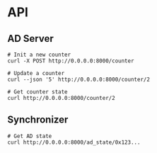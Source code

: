 # API

## AD Server

```
# Init a new counter
curl -X POST http://0.0.0.0:8000/counter

# Update a counter
curl --json '5' http://0.0.0.0:8000/counter/2

# Get counter state
curl http://0.0.0.0:8000/counter/2
```

## Synchronizer

```
# Get AD state
curl http://0.0.0.0:8000/ad_state/0x123...
```

